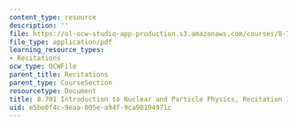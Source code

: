 ```yaml
---
content_type: resource
description: ''
file: https://ol-ocw-studio-app-production.s3.amazonaws.com/courses/8-701-introduction-to-nuclear-and-particle-physics-fall-2020/e5be0f4c9eaa005ea94f9ca98194971c_MIT8_701f20_rec11_soln.pdf
file_type: application/pdf
learning_resource_types:
- Recitations
ocw_type: OCWFile
parent_title: Recitations
parent_type: CourseSection
resourcetype: Document
title: 8.701 Introduction to Nuclear and Particle Physics, Recitation 11 Solutions
uid: e5be0f4c-9eaa-005e-a94f-9ca98194971c
---
```

